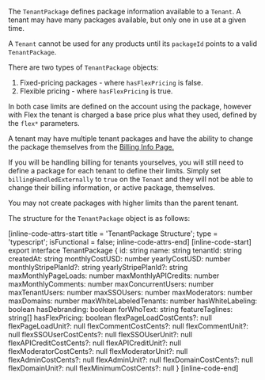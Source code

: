 The `TenantPackage` defines package information available to a `Tenant`. A tenant may have many packages available, but only
one in use at a given time.

A `Tenant` cannot be used for any products until its `packageId` points to a valid `TenantPackage`.

There are two types of `TenantPackage` objects:

1. Fixed-pricing packages - where `hasFlexPricing` is false.
2. Flexible pricing - where `hasFlexPricing` is true.

In both case limits are defined on the account using the package, however with Flex the tenant is charged a base price plus
what they used, defined by the `flex*` parameters.

A tenant may have multiple tenant packages and have the ability to change the package themselves from the [Billing Info Page.](https://fastcomments.com/auth/my-account/billing-info)

If you will be handling billing for tenants yourselves, you will still need to define a package for each tenant to define their limits. Simply set `billingHandledExternally` to `true` on the `Tenant` and they
will not be able to change their billing information, or active package, themselves.

You may not create packages with higher limits than the parent tenant.

The structure for the `TenantPackage` object is as follows:

[inline-code-attrs-start title = 'TenantPackage Structure'; type = 'typescript'; isFunctional = false; inline-code-attrs-end]
[inline-code-start]
export interface TenantPackage {
    id: string
    name: string
    tenantId: string
    createdAt: string
    monthlyCostUSD: number
    yearlyCostUSD: number
    monthlyStripePlanId?: string
    yearlyStripePlanId?: string
    maxMonthlyPageLoads: number
    maxMonthlyAPICredits: number
    maxMonthlyComments: number
    maxConcurrentUsers: number
    maxTenantUsers: number
    maxSSOUsers: number
    maxModerators: number
    maxDomains: number
    maxWhiteLabeledTenants: number
    hasWhiteLabeling: boolean
    hasDebranding: boolean
    forWhoText: string
    featureTaglines: string[]
    hasFlexPricing: boolean
    flexPageLoadCostCents?: null
    flexPageLoadUnit?: null
    flexCommentCostCents?: null
    flexCommentUnit?: null
    flexSSOUserCostCents?: null
    flexSSOUserUnit?: null
    flexAPICreditCostCents?: null
    flexAPICreditUnit?: null
    flexModeratorCostCents?: null
    flexModeratorUnit?: null
    flexAdminCostCents?: null
    flexAdminUnit?: null
    flexDomainCostCents?: null
    flexDomainUnit?: null
    flexMinimumCostCents?: null
}
[inline-code-end]
